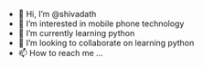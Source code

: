 - 👋 Hi, I’m @shivadath
- 👀 I’m interested in mobile phone technology
- 🌱 I’m currently learning python
- 💞️ I’m looking to collaborate on learning python
- 📫 How to reach me ...

<!---
Shivajithu123/Shivajithu123 is a ✨ special ✨ repository because its `README.md` (this file) appears on your GitHub profile.
You can click the Preview link to take a look at your changes.
--->
